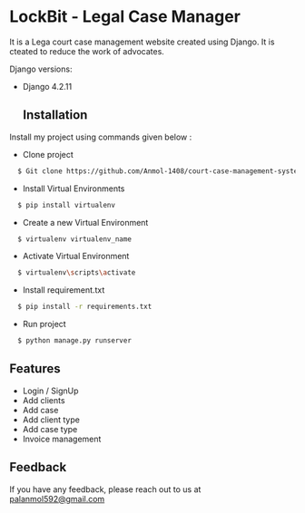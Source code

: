 # LockBit - Legal Case Manager

It is a Lega court case management website created using Django. It is cteated to reduce the work of advocates.

Django versions:

- Django  4.2.11

  ## Installation

Install my project using commands given below :

- Clone project

```bash
  $ Git clone https://github.com/Anmol-1408/court-case-management-system.git
```

- Install Virtual Environments

```bash
  $ pip install virtualenv
```

- Create a new Virtual Environment
```bash
  $ virtualenv virtualenv_name
```

- Activate Virtual Environment
```bash
  $ virtualenv\scripts\activate
```

- Install requirement.txt
```bash
  $ pip install -r requirements.txt
```

- Run project
```bash
  $ python manage.py runserver
```


## Features

- Login / SignUp
- Add clients
- Add case
- Add client type
- Add case type
- Invoice management


## Feedback

If you have any feedback, please reach out to us at palanmol592@gmail.com
